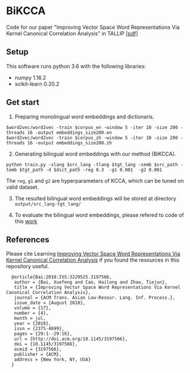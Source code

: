 # BiKCCA
Code for our paper "Improving Vector Space Word Representations Via Kernel Canonical Correlation Analysis" in TALLIP [[pdf]](https://dl.acm.org/citation.cfm?id=3197566)
## Setup
This software runs python 3.6 with the following libraries:
+ numpy 1.16.2
+ scikit-learn 0.20.2
## Get start
1. Preparing monolingual word embeddings and dictionaris.
```
$word2vec/word2vec -train $corpus_en -window 5 -iter 10 -size 200 -threads 16 -output embeddings_size200.en 
$word2vec/word2vec -train $corpus_zh -window 5 -iter 10 -size 200 -threads 16 -output embeddings_size200.zh 
```

2. Generating bilingual word embeddings with our method (BiKCCA).
```
python train.py -slang $src_lang -tlang $tgt_lang -semb $src_path -temb $tgt_path -d $dict_path -reg 0.3  -g1 0.001  -g2 0.001
```
The `reg`, `g1` and `g2` are hyperparameters of KCCA, which can be tuned on valid dataset.

3. The resulted bilingual word embeddings will be stored at directory `output/src_lang-tgt_lang/`

4. To evaluate the bilingual word embeddings, please refered to code of this [work](https://github.com/shyamupa/biling-survey)

## References
Please cite Learning [Improving Vector Space Word Representations Via Kernel Canonical Correlation Analysis](https://dl.acm.org/citation.cfm?id=3197566) if you found the resources in this repository useful.
```
  @article{Bai:2018:IVS:3229525.3197566,
   author = {Bai, Xuefeng and Cao, Hailong and Zhao, Tiejun},
   title = {Improving Vector Space Word Representations Via Kernel Canonical Correlation Analysis},
   journal = {ACM Trans. Asian Low-Resour. Lang. Inf. Process.},
   issue_date = {August 2018},
   volume = {17},
   number = {4},
   month = jul,
   year = {2018},
   issn = {2375-4699},
   pages = {29:1--29:16},
   url = {http://doi.acm.org/10.1145/3197566},
   doi = {10.1145/3197566},
   acmid = {3197566},
   publisher = {ACM},
   address = {New York, NY, USA}
  } 
```

